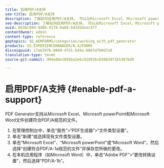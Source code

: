 ```yaml
---
title: 启用PDF/A支持
seo-title: 启用PDF/A支持
description: 了解如何启用PDF/A支持。 可以从Microsoft Excel、Microsoft powerPoint和Microsoft word文件创建符合PDF/A规范的文件。
seo-description: 了解如何启用PDF/A支持。 可以从Microsoft Excel、Microsoft powerPoint和Microsoft word文件创建符合PDF/A规范的文件。
uuid: 663bc89d-9d8b-4178-9a88-6d2d5daac477
contentOwner: admin
content-type: reference
geptopics: SG_AEMFORMS/categories/working_with_pdf_generator
products: SG_EXPERIENCEMANAGER/6.4/FORMS
discoiquuid: 17a6397b-0089-4fd1-b44a-686fdf60d7a9
translation-type: tm+mt
source-git-commit: d04e08e105bba2e6c92d93bcb58839f1b5307bd8

---
```



# 启用PDF/A支持 {#enable-pdf-a-support}

PDF Generator支持从Microsoft Excel、Microsoft powerPoint和Microsoft Word文件创建符合PDF/A规范的文件。

1. 在管理控制台中，单击“服务”>“PDF生成器”>“文件类型设置”。
1. 单击“新建”或选择现有文件类型设置。
1. 单击“Microsoft Excel”、“Microsoft powerPoint”或“Microsoft Word”，然后选择“创建符合PDF/A-1a规范的文件”并保存您所做的更改。
1. 在本机应用程序（如Microsoft Word）中，单击“Adobe PDF”>“更改转换设置”，然后选择“PDF/A-1b”。

